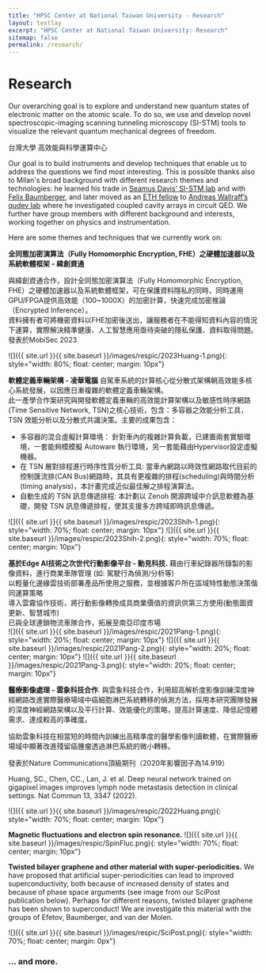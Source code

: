```yaml
---
title: "HPSC Center at National Taiwan University - Research"
layout: textlay
excerpt: "HPSC Center at National Taiwan University: Research"
sitemap: false
permalink: /research/
---
```


# Research

Our overarching goal is to explore and understand new quantum states of electronic matter on the atomic scale. To do so, we use and develop novel spectroscopic-imaging scanning tunneling microscopy (SI-STM) tools to visualize the relevant quantum mechanical degrees of freedom.

台灣大學 高效能與科學運算中心

Our goal is to build instruments and develop techniques that enable us to address the questions we find most interesting. This is possible thanks also to Milan's broad background with different research themes and technologies: he learned his trade in [Seamus Davis’ SI-STM lab](http://davisgroup.lassp.cornell.edu/) and with [Felix Baumberger](http://dpmc.unige.ch/gr_baumberger/index.html), and later moved as an [ETH fellow](http://www.ethfellows.ethz.ch/) to [Andreas Wallraff’s qudev lab](http://www.qudev.ethz.ch/) where he investigated coupled cavity arrays in circuit QED. We further have group members with different background and interests, working together on physics and instrumentation.

Here are some themes and techniques that we currently work on:

**全同態加密演算法（Fully Homomorphic Encryption, FHE）之硬體加速器以及系統軟體框架 - 緯創資通**

與緯創資通合作，設計全同態加密演算法（Fully Homomorphic Encryption, FHE）之硬體加速器以及系統軟體框架，可在保護資料隱私的同時，同時運用GPU/FPGA提供高效能（100~1000X）的加密計算，快速完成加密推論（Encrypted Inference）。<br>
資料擁有者可將機密資料以FHE加密後送出，讓服務者在不能得知資料內容的情況下運算，實際解決精準健康、人工智慧應用亟待突破的隱私保護、資料取得問題。<br>
發表於MobiSec 2023<br>

![]({{ site.url }}{{ site.baseurl }}/images/respic/2023Huang-1.png){: style="width: 80%; float: center; margin: 10px"}

**軟體定義車輛架構 - 凌華電腦** 
自駕車系統的計算核心從分散式架構朝高效能多核心系統發展，以因應日漸複雜的軟體定義車輛架構。<br>
此一產學合作案研究與開發軟體定義車輛的高效能計算架構以及敏感性時序網路(Time Sensitive Network, TSN)之核心技術，包含：多容器之效能分析工具，TSN 效能分析以及分散式共識決策。主要的成果包含：<br>
<ul>
<li> 多容器的混合虛擬計算環境： 針對車內的複雜計算負載，已建置兩套實驗環境，一套能夠模模擬 Autoware 執行環境，另一套能藉由Hypervisor設定虛擬機器。</li>
<li> 在 TSN 層對排程進行時序性質分析工具: 當車內網路以時效性網路取代目前的控制匯流排(CAN Bus)網路時，其具有更複雜的排程(scheduling)與時間分析(timing analysis)，本計畫完成近似最佳解之排程演算法。 </li>
<li> 自動生成的 TSN 訊息傳遞排程: 本計劃以 Zenoh 開源跨域中介訊息軟體為基礎，開發 TSN 訊息傳遞排程，使其支援多方跨域即時訊息傳遞。</li>
</ul>
![]({{ site.url }}{{ site.baseurl }}/images/respic/2023Shih-1.png){: style="width: 70%; float: center; margin: 10px"}
![]({{ site.url }}{{ site.baseurl }}/images/respic/2023Shih-2.png){: style="width: 70%; float: center; margin: 10px"}

**基於Edge AI技術之次世代行動影像平台 - 動見科技.** 
藉由行車紀錄器所錄製的影像資料，進行商業車隊管理 (如: 駕駛行為偵測/分析等)<br>
以輕量化邊緣雲技術部署產品所使用之服務，並根據客戶所在區域特性動態決策偕同運算策略<br>
導入雲霧協作技術，將行動影像轉換成具商業價值的資訊供第三方使用(動態圖資更新、智慧城市)<br>
已與全球連鎖物流車隊合作，拓展至南亞印度市場<br>
![]({{ site.url }}{{ site.baseurl }}/images/respic/2021Pang-1.png){: style="width: 20%; float: center; margin: 10px"}
![]({{ site.url }}{{ site.baseurl }}/images/respic/2021Pang-2.png){: style="width: 20%; float: center; margin: 10px"}
![]({{ site.url }}{{ site.baseurl }}/images/respic/2021Pang-3.png){: style="width: 20%; float: center; margin: 10px"}

**醫療影像處理 - 雲象科技合作**.
與雲象科技合作，利用超高解析度影像訓練深度神經網路改進實際醫療場域中癌細胞淋巴系統轉移的偵測方法，採用本研究團隊發展的深度神經網路架構以及平行計算、效能優化的策略，提高計算速度、降低記憶體需求、達成較高的準確度。<br>

協助雲象科技在相當短的時間內訓練出高精準度的醫學影像判讀軟體，在實際醫療場域中顯著改進殘留癌腫瘤透過淋巴系統的微小轉移。<br>

發表於Nature Communications頂級期刊（2020年影響因子為14.919）<br>

Huang, SC., Chen, CC., Lan, J. et al. Deep neural network trained on gigapixel images improves lymph node metastasis detection in clinical settings. Nat Commun 13, 3347 (2022). <br>

![]({{ site.url }}{{ site.baseurl }}/images/respic/2022Huang.png){: style="width: 70%; float: center; margin: 10px"}


**Magnetic fluctuations and electron spin resonance.**
![]({{ site.url }}{{ site.baseurl }}/images/respic/SpinFluc.png){: style="width: 70%; float: center; margin: 10px"}

**Twisted bilayer graphene and other material with super-periodicities.**
We have proposed that artificial super-periodicities can lead to improved superconductivity, both because of increased density of states and because of phase space arguments (see image from our SciPost publication below). Perhaps for different reasons, twisted bilayer graphene has been shown to superconduct! We are investigate this material with the groups of Efetov, Baumberger, and van der Molen.

![]({{ site.url }}{{ site.baseurl }}/images/respic/SciPost.png){: style="width: 70%; float: center; margin: 0px"}

### ... and more.
